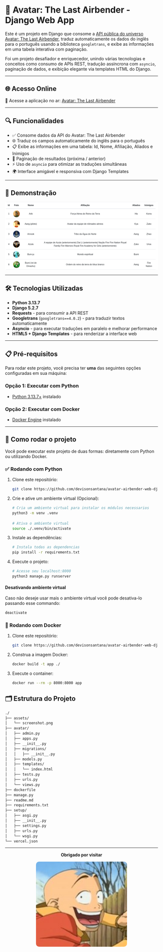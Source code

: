 # 🌊 Avatar: The Last Airbender - Django Web App

Este é um projeto em Django que consome a [API pública do universo Avatar: The Last Airbender](https://last-airbender-api.fly.dev/), traduz automaticamente os dados do inglês para o português usando a biblioteca `googletrans`, e exibe as informações em uma tabela interativa com paginação.

Foi um projeto desafiador e enriquecedor, unindo várias tecnologias e conceitos como consumo de APIs REST, tradução assíncrona com `asyncio`, paginação de dados, e exibição elegante via templates HTML do Django.

---

## 🌐 Acesso Online

🔗 Acesse a aplicação no ar: [Avatar: The Last Airbender](https://airbender-web.vercel.app)

---

## 🔍 Funcionalidades

- ✅ Consome dados da API do Avatar: The Last Airbender
- 🌐 Traduz os campos automaticamente do inglês para o português
- 📋 Exibe as informações em uma tabela: Id, Nome, Afiliação, Aliados e Inimigos
- 🔄 Paginação de resultados (próxima / anterior)
- ⚡ Uso de `asyncio` para otimizar as traduções simultâneas
- 🌍 Interface amigável e responsiva com Django Templates

---

## 📸 Demonstração

![Demonstração da aplicação](./assets/screenshot.png)

---

## 🛠️ Tecnologias Utilizadas

- **Python 3.13.7**
- **Django 5.2.7**
- **Requests** - para consumir a API REST
- **Googletrans** (`googletrans==4.0.2`) - para traduzir textos automaticamente
- **Asyncio** - para executar traduções em paralelo e melhorar performance
- **HTML5 + Django Templates** - para renderizar a interface web

---

## 📋 Pré-requisitos

Para rodar este projeto, você precisa ter **uma** das seguintes opções configuradas em sua máquina:

### Opção 1: Executar com Python

- [Python 3.13.7+](https://www.python.org/downloads/) instalado

### Opção 2: Executar com Docker

- [Docker Engine](https://docs.docker.com/get-docker/) instalado

---

## 🚀 Como rodar o projeto

Você pode executar este projeto de duas formas: diretamente com Python ou utilizando Docker.

### ✅ Rodando com Python

1. Clone este repositório:
    ```bash
    git clone https://github.com/devisonsantana/avatar-airbender-web-django.git
    ```
2. Crie e ative um ambiente virtual (Opcional):
    ```bash
    # Cria um ambiente virtual para instalar os módulos necessarios
    python3 -m venv .venv
    
    # Ativa o ambiente virtual
    source ./.venv/bin/activate
    ```
3. Instale as dependências:
    ```bash
    # Instala todas as dependencias
    pip install -r requirements.txt
    ```
4. Execute o projeto:
   ```bash
   # Acesse seu localhost:8000
   python3 manage.py runserver
   ```
#### Desativando ambiente virtual
   
Caso não deseje usar mais o ambiente virtual você pode desativa-lo passando esse commando:
```bash
deactivate
```

### 🐳 Rodando com Docker

1. Clone este repositório:
    ```bash
    git clone https://github.com/devisonsantana/avatar-airbender-web-django.git && cd avatar-airbender-web-django/
    ```
2. Construa a imagem Docker:
    ```bash
    docker build -t app ./
    ```
3. Execute o container:
    ```bash
    docker run --rm -p 8000:8000 app
    ```

## 🗂️ Estrutura do Projeto

```bash
./
├── assets/
│   └── screenshot.png
├── avatar/
│   ├── admin.py
│   ├── apps.py
│   ├── __init__.py
│   ├── migrations/
│   │   ├── __init__.py
│   ├── models.py
│   ├── templates/
│   │   └── index.html
│   ├── tests.py
│   ├── urls.py
│   └── views.py
├── dockerfile
├── manage.py
├── readme.md
├── requirements.txt
├── setup/
│   ├── asgi.py
│   ├── __init__.py
│   ├── settings.py
│   ├── urls.py
│   └── wsgi.py
└── vercel.json
```

--- 

<div align="center">
    <p style="font-weight: bold">Obrigado por visitar</p>
    <img src="./assets/aang.png" width="300px"style="border-radius: 10px;">
</div>